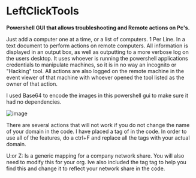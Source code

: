 # LeftClickTools

**Powershell GUI that allows troubleshooting and Remote actions on Pc's.**

Just add a computer one at a time, or a list of computers.  1 Per Line.  In a text document to perform actions on remote computers.  All information is displayed in an output box, as well as outputting to a more verbose log on the users desktop.  It uses whoever is running the powershell applications credentials to manipulate machines, so it is in no way an incognito or "Hacking" tool.  All actions are also logged on the remote machine in the event viewer of that machine with whoever opened the tool listed as the owner of that action.  


I used Base64 to encode the images in this powershell gui to make sure it had no dependencies.


![image](https://user-images.githubusercontent.com/115837132/229212873-5bcc06c8-475c-4edc-8d33-604625aa7ab3.png)


There are several actions that will not work if you do not change the name of your domain in the code. I have placed a tag of <YourDomain> in the code.  In order to use all of the features, do a ctrl+F and replace all the <YourDomain> tags with your actual domain.  

U:or Z: Is a generic mapping for a company network share.  You will also need to modify this for your org.  Ive also included the tag <SharedDrive> tag to help you find this and change it to reflect your network share in the code.  

